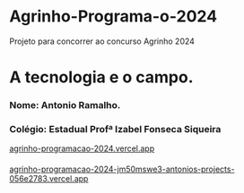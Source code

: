 # Agrinho-Programa-o-2024
Projeto para concorrer ao concurso Agrinho 2024

# **A tecnologia e o campo.**
### Nome: Antonio Ramalho.
### Colégio: Estadual Profª Izabel Fonseca Siqueira 

[agrinho-programacao-2024.vercel.app](https://agrinho-programacao-2024.vercel.app/ "https://agrinho-programacao-2024.vercel.app")
#### 

[agrinho-programacao-2024-jm50mswe3-antonios-projects-056e2783.vercel.app](https://vercel.com/antonios-projects-056e2783/agrinho-programacao-2024/AeRfaHp6xL5vKHd1h59pnnkdJ9n8)
